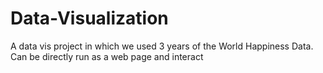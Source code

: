 # Data-Visualization
A data vis project in which we used 3 years of the World Happiness Data.
Can be directly run as a web page and interact
